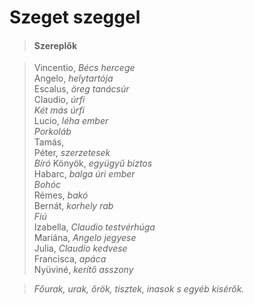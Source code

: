<!-- ======================================================================
--- Search engine
title:          Szeget szeggel
keywords:       szeg, vígjáték
description:    William Shakespeare: Szeget szeggel.
--- Menu system
order:          120
text:           Szeget szeggel
hidden:         false
umbel:          false
--- Page properties
id:             /comedies/measure-for-measure
document:       
layout:         layout-2-left
$-left:         play-list
searchable:     true
======================================================================= -->

# Szeget szeggel

>   #### Szereplők
    
>   Vincentio, _Bécs hercege_  
    Angelo, _helytartója_  
    Escalus, _öreg tanácsúr_  
    Claudio, _úrfi_  
    _Két más úrfi_  
    Lucio, _léha ember_  
    _Porkoláb_  
    Tamás,  
    Péter, _szerzetesek_  
    _Bíró_ 
    Könyök, _együgyű biztos_  
    Habarc, _balga úri ember_  
    _Bohóc_  
    Rémes, _bakó_  
    Bernát, _korhely rab_  
    _Fiú_  
    Izabella, _Claudio testvérhúga_  
    Mariána, _Angelo jegyese_  
    Julia, _Claudio kedvese_  
    Francisca, _apáca_  
    Nyüviné, _kerítő asszony_
    
>   _Főurak, urak, őrök, tisztek, inasok s egyéb kisérők._
